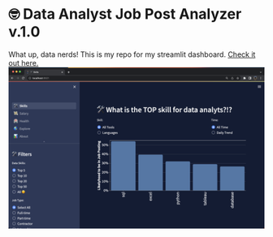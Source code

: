 # 🤓 Data Analyst Job Post Analyzer v.1.0
What up, data nerds! This is my repo for my streamlit dashboard. [Check it out here.]()
![dashboard](/images/dashboard.png)